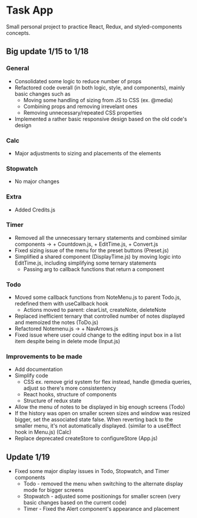 # Task App

Small personal project to practice React, Redux, and styled-components concepts. 

## Big update 1/15 to 1/18

### General
- Consolidated some logic to reduce number of props
- Refactored code overall (in both logic, style, and components), mainly basic changes such as
  - Moving some handling of sizing from JS to CSS (ex. @media)
  - Combining props and removing irrevelant ones 
  - Removing unnecessary/repeated CSS properties 
- Implemented a rather basic responsive design based on the old code's design

### Calc
- Major adjustments to sizing and placements of the elements 

### Stopwatch
- No major changes

### Extra
- Added Credits.js

### Timer 
- Removed all the unnecessary ternary statements and combined similar components -> + Countdown.js, + EditTime.js, + Convert.js
- Fixed sizing issue of the menu for the preset buttons (Preset.js)
- Simplified a shared component (DisplayTime.js) by moving logic into EditTime.js, including simplifying some ternary statements
  - Passing arg to callback functions that return a component

### Todo 
- Moved some callback functions from NoteMenu.js to parent Todo.js, redefined them with useCallback hook
  - Actions moved to parent: clearList, createNote, deleteNote
- Replaced inefficient ternary that controlled number of notes displayed and memoized the notes (ToDo.js)
- Refactored Notemenu.js -> + NavArrows.js 
- Fixed issue where user could change to the editing input box in a list item despite being in delete mode (Input.js)


### Improvements to be made
- Add documentation 
- Simplify code
  - CSS ex. remove grid system for flex instead, handle @media queries, adjust so there's more consistentency 
  - React hooks, structure of components
  - Structure of redux state
- Allow the menu of notes to be displayed in big enough screens (Todo)
- If the history was open on smaller screen sizes and window was resized bigger, set the associated state false. When reverting back to the smaller menu, it's not automatically displayed. (similar to a useEffect hook in Menu.js) (Calc)
- Replace deprecated createStore to configureStore (App.js)



## Update 1/19
- Fixed some major display issues in Todo, Stopwatch, and Timer components
  - Todo - removed the menu when switching to the alternate display mode for bigger screens 
  - Stopwatch - adjusted some positionings for smaller screen (very basic changes based on the current code)
  - Timer - Fixed the Alert component's appearance and placement 
